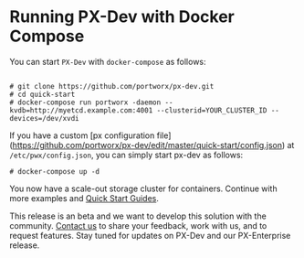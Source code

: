 # Running PX-Dev with Docker Compose

You can start `PX-Dev` with `docker-compose` as follows:

```

# git clone https://github.com/portworx/px-dev.git
# cd quick-start
# docker-compose run portworx -daemon --kvdb=http://myetcd.example.com:4001 --clusterid=YOUR_CLUSTER_ID --devices=/dev/xvdi
```

If you have a custom [px configuration file] (https://github.com/portworx/px-dev/edit/master/quick-start/config.json) at `/etc/pwx/config.json`, you can simply start px-dev as follows:

```
# docker-compose up -d 
```

You now have a scale-out storage cluster for containers. Continue with more examples and [Quick Start Guides](https://github.com/portworx/px-dev/blob/master/README.md#install-and-quick-start-guides). 

This release is an beta and we want to develop this solution with the community. [Contact us](https://github.com/portworx/px-dev#contact-us) to share your feedback, work with us, and to request features. Stay tuned for updates on PX-Dev and our PX-Enterprise release. 
